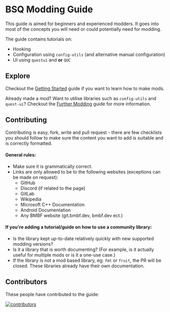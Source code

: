 # BSQ Modding Guide

This guide is aimed for beginners and experienced modders. It goes into most of the concepts you will need or could potentially need for modding.

The guide contains tutorials on:

- Hooking
- Configuration using `config-utils` (and alternative manual configuration)
- UI using `questui` and **or** `QUC`

## Explore

Checkout the [Getting Started](/gs/) guide if you want to learn how to make mods.

Already made a mod? Want to utilise libraries such as `config-utils` and `quest-ui`? Checkout the [Further Modding](/fm/) guide for more information.

## Contributing

Contributing is easy, fork, write and pull request - there are few checklists you should follow to make sure the content you want to add is suitable and is correctly formatted.

#### General rules:

- Make sure it is grammatically correct.
- Links are only allowed to be to the following websites (exceptions can be made on request):
  - GitHub
  - Discord (if related to the page)
  - GitLab
  - Wikipedia
  - Microsoft C++ Documentation
  - Android Documentation
  - Any BMBF website (git.bmbf.dev, bmbf.dev ect.)

#### If you're adding a tutorial/guide on how to use a community library:

- Is the library kept up-to-date relatively quickly with new supported modding versions?
- Is it a library that is worth documenting? (For example, is it actually useful for multiple mods or is it a one-use case.)
- If the library is not a mod based library, eg: `fmt` or `fruit`, the PR will be closed. These libraries already have their own documentation.

## Contributors

These people have contributed to the guide:

<a href="https://github.com/cal117/bsqmg/graphs/contributors">
  <img src="https://contrib.rocks/image?repo=cal117/bsqmg"  alt="contributors"/>
</a>



